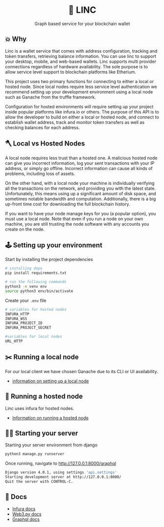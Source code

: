 <h1 align="center">🧠 LINC</h1>
<div align="center">Graph based service for your blockchain wallet</div>

## 💥 Why

Linc is a wallet service that comes with address configuration, tracking and token transfers, retrieving balance information. You can use linc to support your desktop, mobile, and web-based wallets. Linc supports multi provider connections regardless of hardware availability. The sole purpose is to allow service level support to blockchain platforms like Etherium. 

This project uses two primary functions for connecting to either a local or hosted node. Since local nodes require less service level authentication we recommend setting up your development environment using a local node such as Ganache from the truffle framework. 

Configuration for hosted environments will require setting up your project inside popular platforms like infura.io or others. The purpose of this API is to allow the developer to build on either a local or hosted node, and connect to establish wallet address, track and monitor token transfers as well as checking balances for each address. 


## 🪓 Local vs Hosted Nodes

A local node requires less trust than a hosted one. A malicious hosted node can give you incorrect information, log your sent transactions with your IP address, or simply go offline. Incorrect information can cause all kinds of problems, including loss of assets.

On the other hand, with a local node your machine is individually verifying all the transactions on the network, and providing you with the latest state. Unfortunately, this means using up a significant amount of disk space, and sometimes notable bandwidth and computation. Additionally, there is a big up-front time cost for downloading the full blockchain history.

If you want to have your node manage keys for you (a popular option), you must use a local node. Note that even if you run a node on your own machine, you are still trusting the node software with any accounts you create on the node.


## 🕹️ Setting up your environment
Start by installing the project dependencies
```bash
# installing deps
pip install requirements.txt

# run the following commands
python3 -m venv env
source python3 env/bin/activate
```

Create your `.env` file
```zsh
# variables for hosted nodes
INFURA_HTTP
INFURA_WSS
INFURA_PROJECT_ID
INFURA_PROJECT_SECRET

#variables for local nodes
URL_HTTP
```

## ✂️ Running a local node
For our local client we have chosen Ganache due to its CLI or UI availability.

- [information on setting up a local node](https://trufflesuite.com/docs/ganache/quickstart.html)

## 🥶 Running a hosted node
Linc uses infura for hosted nodes.

- [Information on running a hosted node](https://infura.io/)

## 🏄‍♂️ Starting your server

Starting your server environment from django

```bash
python3 manage.py runserver
```

Once running, navigate to http://127.0.0.1:8000/graphql

```bash
Django version 4.0.1, using settings 'api.settings'
Starting development server at http://127.0.0.1:8000/
Quit the server with CONTROL-C.
```

## 📖 Docs
- [Infura docs](https://infura.io/docs/ethereum#section/Make-Requests/JSON-RPC-Methods)
- [Web3.py docs](https://web3py.readthedocs.io/en/latest/quickstart.html)
- [Graphql docs](https://docs.graphene-python.org/en/latest/quickstart/)